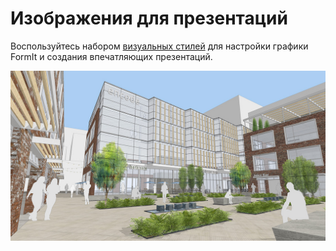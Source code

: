 # Изображения для презентаций

Воспользуйтесь набором [визуальных стилей](../tool-library/visual-styles.md) для настройки графики FormIt и создания впечатляющих презентаций.

![](../.gitbook/assets/screen1.jpg)
